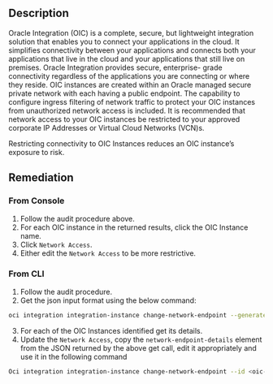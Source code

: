 ## Description

Oracle Integration (OIC) is a complete, secure, but lightweight integration solution that enables you to connect your applications in the cloud. It simplifies connectivity between your applications and connects both your applications that live in the cloud and your applications that still live on premises. Oracle Integration provides secure, enterprise- grade connectivity regardless of the applications you are connecting or where they reside. OIC instances are created within an Oracle managed secure private network with each having a public endpoint. The capability to configure ingress filtering of network traffic to protect your OIC instances from unauthorized network access is included. It is recommended that network access to your OIC instances be restricted to your approved corporate IP Addresses or Virtual Cloud Networks (VCN)s.

Restricting connectivity to OIC Instances reduces an OIC instance’s exposure to risk.

## Remediation

### From Console

1. Follow the audit procedure above.
2. For each OIC instance in the returned results, click the OIC Instance name.
3. Click `Network Access`.
4. Either edit the `Network Access` to be more restrictive.

### From CLI

1. Follow the audit procedure.
2. Get the json input format using the below command:

```bash
oci integration integration-instance change-network-endpoint --generate-param-json-input
```

3. For each of the OIC Instances identified get its details.
4. Update the `Network Access`, copy the `network-endpoint-details` element from the JSON returned by the above get call, edit it appropriately and use it in the following command

```bash
Oci integration integration-instance change-network-endpoint --id <oic-instance-id> --from-json '<network endpoints JSON>'
```